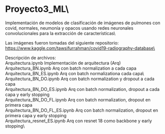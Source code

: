 # Proyecto3_ML\
Implementación de modelos de clasificación de imágenes de pulmones con covid, normales, neumonía y opacos usando redes neuronales convolucionales para la extracción de características\

Las imágenes fueron tomadas del siguiente repositorio:\
https://www.kaggle.com/tawsifurrahman/covid19-radiography-database\

Descripción de archivos:\
Arquitectura.ipynb		Implementación de arquitectura (Arq)\
Arquitectura_BN.ipynb		Arq con batch normalization a cada capa\
Arquitectura_BN_ES.ipynb	Arq con batch normalizationa cada capa\ 
Arquitectura_BN_DO.ipynb	Arq con batch normalization y dropout a cada capa\
Arquitectura_BN_DO_ES.ipynb	Arq con batch normalization, dropout a cada capa y early stopping\
Arquitectura_BN_DO_FL.ipynb	Arq con batch normalization, dropout en primera capa\
Arquitectura_BN_DO_FL_ES.ipynb	Arq con batch normalization, dropout en primera capa y early stopping\
Arquitectura_resnet_ES.ipynb	Arq con resnet 18 como backbone y early stopping\
 	  